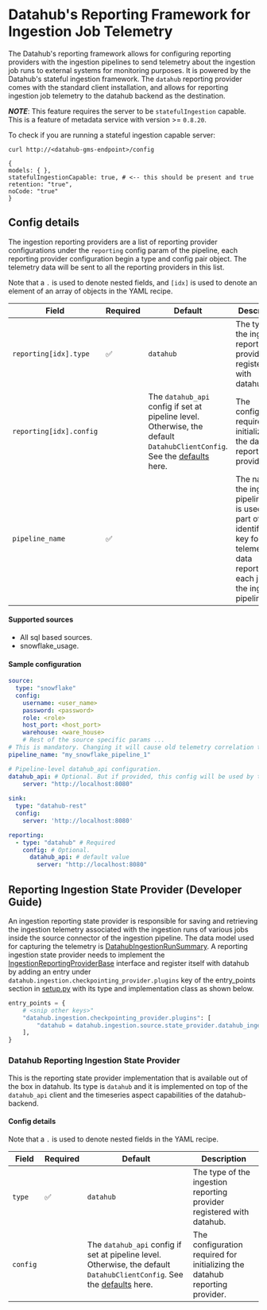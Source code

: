# Datahub's Reporting Framework for Ingestion Job Telemetry
The Datahub's reporting framework allows for configuring reporting providers with the ingestion pipelines to send 
telemetry about the ingestion job runs to external systems for monitoring purposes. It is powered by the Datahub's 
stateful ingestion framework. The `datahub` reporting provider comes with the standard client installation, 
and allows for reporting ingestion job telemetry to the datahub backend as the destination.

**_NOTE_**: This feature requires the server to be `statefulIngestion` capable. 
This is a feature of metadata service with version >= `0.8.20`.

To check if you are running a stateful ingestion capable server:
```console
curl http://<datahub-gms-endpoint>/config

{
models: { },
statefulIngestionCapable: true, # <-- this should be present and true
retention: "true",
noCode: "true"
}
```

## Config details
The ingestion reporting providers are a list of reporting provider configurations under the `reporting` config
param of the pipeline, each reporting provider configuration begin a type and config pair object. The telemetry data will
be sent to all the reporting providers in this list.

Note that a `.` is used to denote nested fields, and `[idx]` is used to denote an element of an array of objects in the YAML recipe.

| Field                   | Required | Default                                                                                                          | Description                                                                                                                                              |
|-------------------------| -------- |------------------------------------------------------------------------------------------------------------------|----------------------------------------------------------------------------------------------------------------------------------------------------------|
| `reporting[idx].type`   |  ✅      | `datahub`                                                                                                                                                                                                                               | The type of the ingestion reporting provider registered with datahub.                                                                                    |
| `reporting[idx].config` |          | The `datahub_api` config if set at pipeline level. Otherwise, the default `DatahubClientConfig`. See the [defaults](https://github.com/datahub-project/datahub/blob/master/metadata-ingestion/src/datahub/ingestion/graph/client.py#L19) here. | The configuration required for initializing the datahub reporting provider.                                                                              |
| `pipeline_name`         |    ✅    |                                                                                                                  | The name of the ingestion pipeline. This is used as a part of the identifying key for the telemetry data reported by each job in the ingestion pipeline. | 

#### Supported sources
* All sql based sources.
* snowflake_usage.
#### Sample configuration
```yaml
source:
  type: "snowflake"
  config:
    username: <user_name>
    password: <password>
    role: <role>
    host_port: <host_port>
    warehouse: <ware_house>
    # Rest of the source specific params ...
# This is mandatory. Changing it will cause old telemetry correlation to be lost.
pipeline_name: "my_snowflake_pipeline_1"

# Pipeline-level datahub_api configuration.
datahub_api: # Optional. But if provided, this config will be used by the "datahub" ingestion state provider.
    server: "http://localhost:8080"
    
sink:
  type: "datahub-rest"
  config:
    server: 'http://localhost:8080'

reporting:
  - type: "datahub" # Required
    config: # Optional. 
      datahub_api: # default value
        server: "http://localhost:8080"
```

## Reporting Ingestion State Provider (Developer Guide)
An ingestion reporting state provider is responsible for saving and retrieving the ingestion telemetry 
associated with the ingestion runs of various jobs inside the source connector of the ingestion pipeline. 
The data model used for capturing the telemetry is [DatahubIngestionRunSummary](https://github.com/datahub-project/datahub/blob/master/metadata-models/src/main/pegasus/com/linkedin/datajob/datahub/DatahubIngestionRunSummary.pdl). 
A reporting ingestion state provider needs to implement the [IngestionReportingProviderBase](https://github.com/datahub-project/datahub/blob/master/metadata-ingestion/src/datahub/ingestion/api/ingestion_job_reporting_provider_base.py)
interface and register itself with datahub by adding an entry under `datahub.ingestion.checkpointing_provider.plugins` 
key of the entry_points section in [setup.py](https://github.com/datahub-project/datahub/blob/master/metadata-ingestion/setup.py) 
with its type and implementation class as shown below. 
```python
entry_points = {
    # <snip other keys>"
    "datahub.ingestion.checkpointing_provider.plugins": [
        "datahub = datahub.ingestion.source.state_provider.datahub_ingestion_checkpointing_provider:DatahubIngestionCheckpointingProvider",
    ],
}
```

### Datahub Reporting Ingestion State Provider
This is the reporting state provider implementation that is available out of the box in datahub. Its type is `datahub` and it is implemented on top
of the `datahub_api` client and the timeseries aspect capabilities of the datahub-backend.
#### Config details

Note that a `.` is used to denote nested fields in the YAML recipe.

| Field                                                    | Required | Default                                                                                                                                                                                                                                 | Description                                                                 |
|----------------------------------------------------------|----------|-----------------------------------------------------------------------------------------------------------------------------------------------------------------------------------------------------------------------------------------|-----------------------------------------------------------------------------|
| `type`   |  ✅      | `datahub`                                                                                                                                                                                                                               | The type of the ingestion reporting provider registered with datahub.       |
| `config` |          | The `datahub_api` config if set at pipeline level. Otherwise, the default `DatahubClientConfig`. See the [defaults](https://github.com/datahub-project/datahub/blob/master/metadata-ingestion/src/datahub/ingestion/graph/client.py#L19) here. | The configuration required for initializing the datahub reporting provider. |

